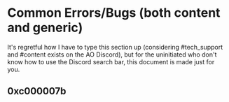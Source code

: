 # Common Errors/Bugs (both content and generic)

It's regretful how I have to type this section up (considering #tech_support and #content exists on the AO Discord), but for the uninitiated who don't know how to use the Discord search bar, this document is made just for you.

## 0xc000007b
<!--stackedit_data:
eyJoaXN0b3J5IjpbMTAyODUyMTc2OV19
-->